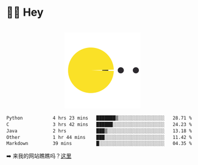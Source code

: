 
# 👋🏻 Hey
<div align="center">
	<br>
	<img src="https://raw.githubusercontent.com/Aniket965/Aniket965/master/pacman.svg?sanitize=true" width="200" height="200">
	<br>
</div>

<!--START_SECTION:waka-->

```txt
Python           4 hrs 23 mins   ███████▒░░░░░░░░░░░░░░░░░   28.71 %
C                3 hrs 42 mins   ██████░░░░░░░░░░░░░░░░░░░   24.23 %
Java             2 hrs           ███▒░░░░░░░░░░░░░░░░░░░░░   13.18 %
Other            1 hr 44 mins    ███░░░░░░░░░░░░░░░░░░░░░░   11.42 %
Markdown         39 mins         █░░░░░░░░░░░░░░░░░░░░░░░░   04.35 %
```

<!--END_SECTION:waka-->

 ➡️  来我的网站瞧瞧吗？[这里](https://www.shaolongfei.com)
